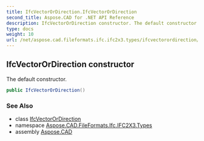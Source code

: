 ```yaml
---
title: IfcVectorOrDirection.IfcVectorOrDirection
second_title: Aspose.CAD for .NET API Reference
description: IfcVectorOrDirection constructor. The default constructor
type: docs
weight: 10
url: /net/aspose.cad.fileformats.ifc.ifc2x3.types/ifcvectorordirection/ifcvectorordirection/
---
```

## IfcVectorOrDirection constructor

The default constructor.

```csharp
public IfcVectorOrDirection()
```

### See Also

* class [IfcVectorOrDirection](../)
* namespace [Aspose.CAD.FileFormats.Ifc.IFC2X3.Types](../../ifcvectorordirection/)
* assembly [Aspose.CAD](../../../)


